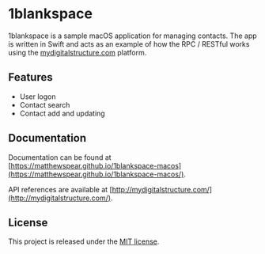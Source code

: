 # 1blankspace

1blankspace is a sample macOS application for managing
contacts. The app is written in Swift and acts as an example of how the RPC / RESTful works using the [mydigitalstructure.com](http://mydigitalstructure.com) platform.

## Features

* User logon
* Contact search
* Contact add and updating

## Documentation

Documentation can be found at [https://matthewspear.github.io/1blankspace-macos](https://matthewspear.github.io/1blankspace-macos/).

API references are available at [http://mydigitalstructure.com/](http://mydigitalstructure.com/).

## License
This project is released under the [MIT license](./LICENSE).


